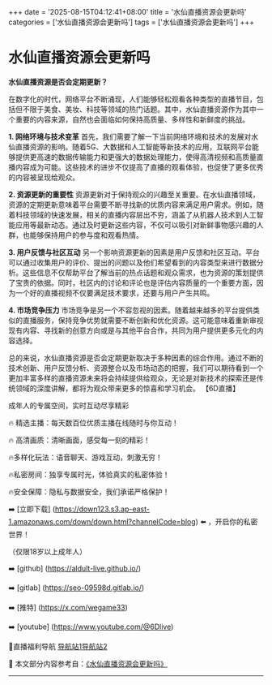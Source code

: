 +++
date = '2025-08-15T04:12:41+08:00'
title = '水仙直播资源会更新吗'
categories = ['水仙直播资源会更新吗']
tags = ['水仙直播资源会更新吗']
+++

# 水仙直播资源会更新吗

**水仙直播资源是否会定期更新？**

在数字化的时代，网络平台不断涌现，人们能够轻松观看各种类型的直播节目，包括但不限于美食、美妆、科技等领域的热门话题。其中，水仙直播资源作为其中一个重要的内容来源，自然也会面临如何保持高质量、多样性和新鲜度的挑战。

**1. 网络环境与技术变革**
首先，我们需要了解一下当前网络环境和技术的发展对水仙直播资源的影响。随着5G、大数据和人工智能等新技术的应用，互联网平台能够提供更高速的数据传输能力和更强大的数据处理能力，使得高清视频和高质量直播内容成为可能。这些技术的进步不仅提高了直播的观看体验，也促使了更多优秀的内容被呈现给观众。

**2. 资源更新的重要性**
资源更新对于保持观众的兴趣至关重要。在水仙直播领域，资源的定期更新意味着平台需要不断寻找新的优质内容来满足用户需求。例如，随着科技领域的快速发展，相关的直播内容层出不穷，涵盖了从机器人技术到人工智能应用等最新动态。通过及时更新这些内容，不仅可以吸引对新鲜事物感兴趣的人群，也能够保持用户的参与度和观看热情。

**3. 用户反馈与社区互动**
另一个影响资源更新的因素是用户反馈和社区互动。平台可以通过收集用户的评价、提出的问题以及他们希望看到的内容类型来进行数据分析。这些信息不仅帮助平台了解当前的热点话题和观众需求，也为资源的策划提供了宝贵的依据。同时，社区内的讨论和评论也是评估内容质量的一个重要方面，因为一个好的直播视频不仅要满足技术要求，还要与用户产生共鸣。

**4. 市场竞争压力**
市场竞争是另一个不容忽视的因素。随着越来越多的平台提供类似的直播服务，保持竞争优势就需要不断创新和优化资源。这可能意味着重新审视现有内容、寻找新的创意方向或是与其他平台合作，共同为用户提供更多元化的内容选择。

总的来说，水仙直播资源是否会定期更新取决于多种因素的综合作用。通过不断的技术创新、用户反馈分析、资源整合以及市场动态的把握，我们可以期待看到一个更加丰富多样的直播资源未来将会持续提供给观众，无论是对新技术的探索还是传统领域的深度讲解，都将为观众带来更多的惊喜和学习机会。
【6D直播】

 成年人的专属空间，实时互动尽享精彩

🔥 精选主播：每天数百位优质主播在线随时与你互动！

🔥 高清画质：清晰画面，感受每一刻的精彩！

🔥多样化玩法：语音聊天、游戏互动，刺激无穷！

🔥私密房间：独享专属时光，体验真实的私密体验！

🔥安全保障：隐私与数据安全，我们承诺严格保护！

➡️ [立即下载] (https://down123.s3.ap-east-1.amazonaws.com/down/down.html?channelCode=blog) ⬅️ ，开启你的私密世界！

 （仅限18岁以上成年人）

➡️ [github] (https://aldult-live.github.io/)

➡️ [gitlab] (https://seo-09598d.gitlab.io/)

➡️ [推特] (https://x.com/wegame33)

➡️ [youtube] (https://www.youtube.com/@6Dlive)

🔞直播福利导航   [导航站1](https://webstack-86085a.gitlab.io/)[导航站2](https://onlygit123-2.github.io/)

📘 本文部分内容参考自：[《水仙直播资源会更新吗》](https://webstack-hugo-2.pages.dev/)

---
